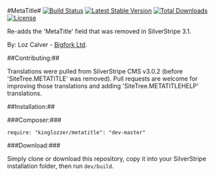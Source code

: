 #MetaTitle#
[![Build Status](https://travis-ci.org/kinglozzer/silverstripe-metatitle.png?branch=master)](https://travis-ci.org/kinglozzer/silverstripe-metatitle) [![Latest Stable Version](https://poser.pugx.org/kinglozzer/metatitle/v/stable.png)](https://packagist.org/packages/kinglozzer/metatitle) [![Total Downloads](https://poser.pugx.org/kinglozzer/metatitle/downloads.png)](https://packagist.org/packages/kinglozzer/metatitle) [![License](https://poser.pugx.org/kinglozzer/metatitle/license.png)](https://packagist.org/packages/kinglozzer/metatitle)

Re-adds the 'MetaTitle' field that was removed in SilverStripe 3.1.

By:
Loz Calver - [Bigfork Ltd](http://www.bigfork.co.uk/).

##Contributing:##

Translations were pulled from SilverStripe CMS v3.0.2 (before 'SiteTree.METATITLE' was removed). Pull requests are welcome for improving those translations and adding 'SiteTree.METATITLEHELP' translations.

##Installation:##

###Composer:###

```
require: "kinglozzer/metatitle": "dev-master"
```

###Download:###

Simply clone or download this repository, copy it into your SilverStripe installation folder, then run `dev/build`.
